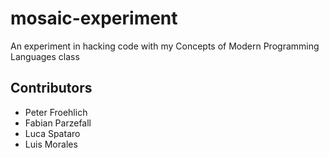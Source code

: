 # mosaic-experiment
An experiment in hacking code with my Concepts of Modern Programming Languages class

## Contributors
* Peter Froehlich
* Fabian Parzefall
* Luca Spataro
* Luis Morales
